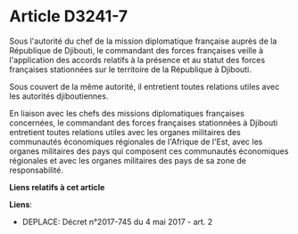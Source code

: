 # Article D3241-7

Sous l'autorité du chef de la mission diplomatique française auprès de la République de Djibouti, le commandant des forces
françaises veille à l'application des accords relatifs à la présence et au statut des forces françaises stationnées sur le
territoire de la République à Djibouti.

Sous couvert de la même autorité, il entretient toutes relations utiles avec les autorités djiboutiennes.

En liaison avec les chefs des missions diplomatiques françaises concernées, le commandant des forces françaises stationnées à
Djibouti entretient toutes relations utiles avec les organes militaires des communautés économiques régionales de l'Afrique
de l'Est, avec les organes militaires des pays qui composent ces communautés économiques régionales et avec les organes
militaires des pays de sa zone de responsabilité.

**Liens relatifs à cet article**

**Liens**:

  - DEPLACE: Décret n°2017-745 du 4 mai 2017 - art. 2
